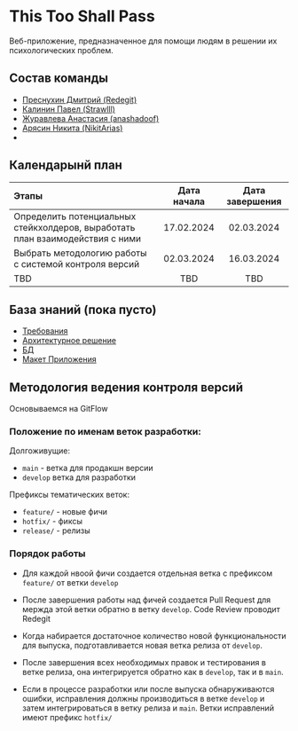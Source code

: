 # This Too Shall Pass 

Веб-приложение, предназначенное для помощи людям в решении их психологических проблем.

## Состав команды 

- [Преснухин Дмитрий (Redegit)](https://github.com/Redegit)
- [Калинин Павел (Strawlll)](https://github.com/Strawlll)
- [Журавлева Анастасия (anashadoof)](https://github.com/anashadoof)
- [Арясин Никита (NikitArias)](https://github.com/NikitArias)
- 
## Календарынй план

| Этапы                                                                         | Дата начала | Дата завершения |
| :---------------------------------------------------------------------------- | :---------: | :-------------: |
| Определить потенциальных стейкхолдеров, выработать план взаимодействия с ними | 17.02.2024  |   02.03.2024    |
| Выбрать методологию работы с системой контроля версий                         | 02.03.2024  |   16.03.2024    |
| TBD                                                                           |     TBD     |       TBD       |

## База знаний (пока пусто)
- [Требования](#)
- [Архитектурное решение](#)
- [БД](#)
- [Макет Приложения](#)

## Методология ведения контроля версий

Основываемся на GitFlow

### Положение по именам веток разработки:

Долгоживущие:
- `main` - ветка для продакшн версии
- `develop` ветка для разработки

Префиксы тематических веток:
- `feature/` - новые фичи
- `hotfix/` - фиксы
- `release/` - релизы

### Порядок работы
- Для каждой нвоой фичи создается отдельная ветка с префиксом `feature/` от ветки `develop`

- После завершения работы над фичей создается Pull Request для мержда этой ветки обратно в ветку `develop`. Code Review проводит Redegit

- Когда набирается достаточное количество новой функциональности для выпуска, подготавливается новая ветка релиза от `develop`.

- После завершения всех необходимых правок и тестирования в ветке релиза, она интегрируется обратно как в `develop`, так и в `main`.

- Если в процессе разработки или после выпуска обнаруживаются ошибки, исправления должны производиться в ветке `develop` и затем интегрироваться в ветку релиза и `main`. Ветки исправлений имеют префикс `hotfix/`
